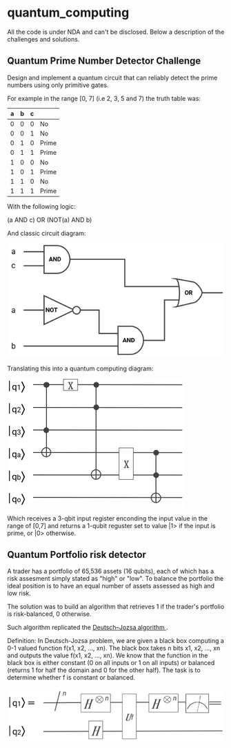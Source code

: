 # quantum_computing
All the code is under NDA and can't be disclosed.
Below a description of the challenges and solutions.

## Quantum Prime Number Detector Challenge

Design and implement a quantum circuit that can reliably detect the prime
numbers using only primitive gates.

For example in the range [0, 7] (i.e 2, 3, 5 and 7) the truth table was: 

| a  | b  |  c |   |
|---|---|---|---|
| 0 |  0 |  0 | No |
| 0  | 0  |  1 | No |
|  0 |  1 |  0 | Prime |
|  0 |  1 |  1 | Prime |
|  1 | 0  | 0 | No |
|  1 |  0 |  1 | Prime  |
|  1 |  1 |  0 | No |
|  1 |  1 |  1 | Prime |

With the following logic:

(a AND c) OR (NOT(a) AND b)

And classic circuit diagram:

<img src="ClassicDiagram.PNG">


Translating this into a quantum computing diagram: 

<img src="QuantumDiagram.PNG">

Which receives a 3-qbit input register enconding the input value in the range of [0,7] and returns a 1-qubit reguster set to value |1> if the input is prime, or |0> otherwise.


## Quantum Portfolio risk detector

A trader has a portfolio of 65,536 assets (16 qubits), each of which has a risk assesment simply stated as "high" or "low". To balance the portfolio the ideal position is to have an equal number of assets assessed as high and low risk. 

The solution was to build an algorithm that retrieves 1 if the trader's portfolio is risk-balanced, 0 otherwise.

Such algorithm replicated the <a href="https://www.quantiki.org/wiki/deutsch-jozsa-algorithm" > Deutsch–Jozsa algorithm  </a>. 

Definition: In Deutsch-Jozsa problem, we are given a black box computing a 0-1 valued function f(x1, x2, ..., xn). The black box takes n bits x1, x2, ..., xn and outputs the value f(x1, x2, ..., xn). We know that the function in the black box is either constant (0 on all inputs or 1 on all inputs) or balanced (returns 1 for half the domain and 0 for the other half). The task is to determine whether f is constant or balanced.


<img src="DeutschDiagram.PNG">



